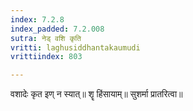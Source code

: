 ```yaml
---
index: 7.2.8
index_padded: 7.2.008
sutra: नेड् वशि कृति
vritti: laghusiddhantakaumudi
vrittiindex: 803

---
```

वशादेः कृत इण् न स्यात्॥ शॄ हिंसायाम्॥ सुशर्मा प्रातरित्वा॥